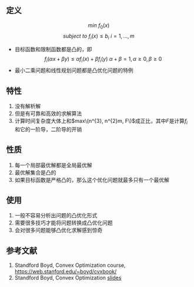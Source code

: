 ## 定义
$$ min \ f_{0}(x) $$
$$ subject \ to \ f_{i}(x) \leqslant b_{i} \ i=1,...,m $$

- 目标函数和限制函数都是凸的，即
$$ f_{i}(\alpha x + \beta y) \leqslant \alpha f_{i}(x) + \beta f_{i}(y) \ \alpha + \beta = 1, \alpha \geq 0, \beta \geq 0 $$
- 最小二乘问题和线性规划问题都是凸优化问题的特例

<!-- more -->

## 特性
1. 没有解析解
2. 但是有可靠和高效的求解算法
3. 计算时间复杂度大体上和$max\(n^{3}, n^{2}m, F\)$成正比，其中$F$是计算$f_{i}$和它的一阶导，二阶导的开销

## 性质
1. 每一个局部最优解都是全局最优解
2. 最优解集合是凸的
3. 如果目标函数是严格凸的，那么这个优化问题就最多只有一个最优解

## 使用
1. 一般不容易分析出问题的凸优化形式
2. 需要很多技巧才能将问题转换成凸优化问题
3. 会对很多问题能够凸优化求解感到惊奇

## 参考文献
1. Standford Boyd, Convex Optimization course, https://web.stanford.edu/~boyd/cvxbook/
2. Standford Boyd, Convex Optimization [slides](convex_optimization/bv_cvxslides.pdf)


